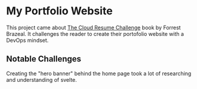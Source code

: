 # My Portfolio Website

This project came about [The Cloud Resume Challenge](https://cloudresumechallenge.dev/) book by Forrest Brazeal.
It challenges the reader to create their portofolio website with a DevOps mindset.

## Notable Challenges

Creating the "hero banner" behind the home page took a lot of researching and understanding of svelte.
